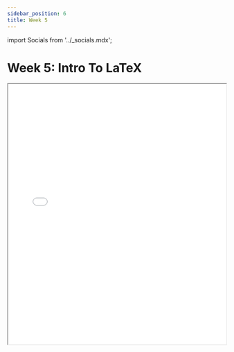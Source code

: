 ```yaml
---
sidebar_position: 6
title: Week 5
---
```


import Socials from '../_socials.mdx';

<Socials />

# Week 5: Intro To LaTeX

<iframe src="/presentations/fall2024/ACM_Meeting_11_13_24.pdf" width="100%" height="600px"></iframe>
